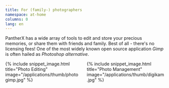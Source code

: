 ```yaml
---
title: For (family-) photographers
namespace: at-home
columns: 0
lang: en
---
```


PantherX has a wide array of tools to edit and store your precious memories, or share them with friends and family. Best of all - there's no licensing fees! One of the most widely known open source application _Gimp_ is often hailed as _Photoshop alternative_.

<div class="columns">
  <div class="column">
    {% include snippet_image.html title="Photo Editing" image="/applications/thumb/photogimp.jpg" %}
  </div>
  <div class="column">
    {% include snippet_image.html title="Photo Management" image="/applications/thumb/digikam.jpg" %}
  </div>
</div>
